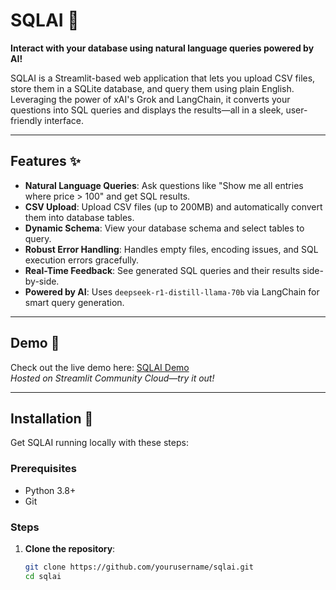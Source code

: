 # SQLAI 🤖

**Interact with your database using natural language queries powered by AI!**

SQLAI is a Streamlit-based web application that lets you upload CSV files, store them in a SQLite database, and query them using plain English. Leveraging the power of xAI's Grok and LangChain, it converts your questions into SQL queries and displays the results—all in a sleek, user-friendly interface.

---

## Features ✨

- **Natural Language Queries**: Ask questions like "Show me all entries where price > 100" and get SQL results.
- **CSV Upload**: Upload CSV files (up to 200MB) and automatically convert them into database tables.
- **Dynamic Schema**: View your database schema and select tables to query.
- **Robust Error Handling**: Handles empty files, encoding issues, and SQL execution errors gracefully.
- **Real-Time Feedback**: See generated SQL queries and their results side-by-side.
- **Powered by AI**: Uses `deepseek-r1-distill-llama-70b` via LangChain for smart query generation.

---

## Demo 🎥

Check out the live demo here: [SQLAI Demo](https://siv4kumar-sqlai.streamlit.app/)  
*Hosted on Streamlit Community Cloud—try it out!*

---

## Installation 🚀

Get SQLAI running locally with these steps:

### Prerequisites
- Python 3.8+
- Git

### Steps
1. **Clone the repository**:
   ```bash
   git clone https://github.com/yourusername/sqlai.git
   cd sqlai
   
